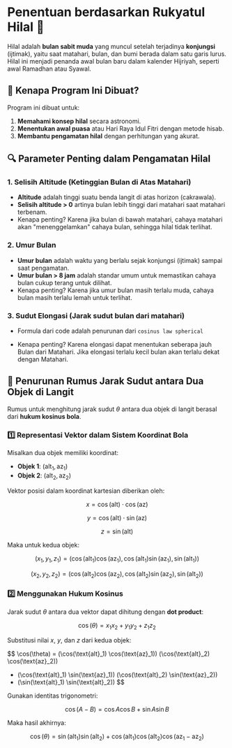 # Penentuan berdasarkan Rukyatul Hilal 🌙
Hilal adalah **bulan sabit muda** yang muncul setelah terjadinya **konjungsi** (ijtimak), yaitu saat matahari, bulan, dan bumi berada dalam satu garis lurus. Hilal ini menjadi penanda awal bulan baru dalam kalender Hijriyah, seperti awal Ramadhan atau Syawal.

## 🚀 Kenapa Program Ini Dibuat?

Program ini dibuat untuk:
1. **Memahami konsep hilal** secara astronomi.
2. **Menentukan awal puasa** atau Hari Raya Idul Fitri dengan metode hisab.
3. **Membantu pengamatan hilal** dengan perhitungan yang akurat.


## 🔍 Parameter Penting dalam Pengamatan Hilal

### 1. **Selisih Altitude (Ketinggian Bulan di Atas Matahari)**
- **Altitude** adalah tinggi suatu benda langit di atas horizon (cakrawala).
- **Selisih altitude > 0** artinya bulan lebih tinggi dari matahari saat matahari terbenam.
- Kenapa penting? Karena jika bulan di bawah matahari, cahaya matahari akan "menenggelamkan" cahaya bulan, sehingga hilal tidak terlihat.

### 2. **Umur Bulan**
- **Umur bulan** adalah waktu yang berlalu sejak konjungsi (ijtimak) sampai saat pengamatan.
- **Umur bulan > 8 jam** adalah standar umum untuk memastikan cahaya bulan cukup terang untuk dilihat.
- Kenapa penting? Karena jika umur bulan masih terlalu muda, cahaya bulan masih terlalu lemah untuk terlihat.




### 3. **Sudut Elongasi (Jarak sudut bulan dari matahari)**
- Formula dari code adalah penurunan dari `cosinus law spherical` 

- Kenapa penting? Karena elongasi dapat menentukan seberapa jauh Bulan dari Matahari. Jika elongasi terlalu kecil bulan akan terlalu dekat dengan Matahari.


## 📌 Penurunan Rumus Jarak Sudut antara Dua Objek di Langit  

Rumus untuk menghitung jarak sudut $\theta$ antara dua objek di langit berasal dari **hukum kosinus bola**.  

### 1️⃣ Representasi Vektor dalam Sistem Koordinat Bola  

Misalkan dua objek memiliki koordinat:  
- **Objek 1**: $(\text{alt}_1, \text{az}_1)$  
- **Objek 2**: $(\text{alt}_2, \text{az}_2)$  

Vektor posisi dalam koordinat kartesian diberikan oleh:

$$
x = \cos(\text{alt}) \cdot \cos(\text{az})
$$

$$
y = \cos(\text{alt}) \cdot \sin(\text{az})
$$

$$
z = \sin(\text{alt})
$$

Maka untuk kedua objek:

$$
(x_1, y_1, z_1) = (\cos(\text{alt}_1) \cos(\text{az}_1), \cos(\text{alt}_1) \sin(\text{az}_1), \sin(\text{alt}_1))
$$

$$
(x_2, y_2, z_2) = (\cos(\text{alt}_2) \cos(\text{az}_2), \cos(\text{alt}_2) \sin(\text{az}_2), \sin(\text{alt}_2))
$$

### 2️⃣ Menggunakan Hukum Kosinus  

Jarak sudut $\theta$ antara dua vektor dapat dihitung dengan **dot product**:

$$
\cos(\theta) = x_1 x_2 + y_1 y_2 + z_1 z_2
$$

Substitusi nilai $x$, $y$, dan $z$ dari kedua objek:

$$
\cos(\theta) = (\cos(\text{alt}_1) \cos(\text{az}_1)) (\cos(\text{alt}_2) \cos(\text{az}_2)) 
+ (\cos(\text{alt}_1) \sin(\text{az}_1)) (\cos(\text{alt}_2) \sin(\text{az}_2))
+ (\sin(\text{alt}_1) \sin(\text{alt}_2))
$$

Gunakan identitas trigonometri:

$$
\cos(A - B) = \cos A \cos B + \sin A \sin B
$$

Maka hasil akhirnya:

$$
\cos(\theta) = \sin(\text{alt}_1) \sin(\text{alt}_2) + \cos(\text{alt}_1) \cos(\text{alt}_2) \cos(\text{az}_1 - \text{az}_2)
$$
